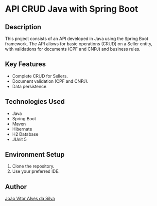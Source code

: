 # API CRUD Java with Spring Boot

## Description

This project consists of an API developed in Java using the Spring Boot framework. The API allows for basic operations (CRUD) on a Seller entity, with validations for documents (CPF and CNPJ) and business rules.

## Key Features

- Complete CRUD for Sellers.
- Document validation (CPF and CNPJ).
- Data persistence.

## Technologies Used

- Java
- Spring Boot
- Maven
- Hibernate
- H2 Database
- JUnit 5

## Environment Setup

1. Clone the repository.
2. Use your preferred IDE.

## Author

[João Vitor Alves da Silva](https://github.com/SoulLx)
